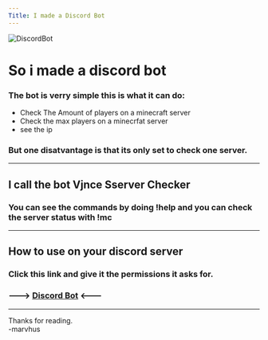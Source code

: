 ```yaml
---
Title: I made a Discord Bot
---
```


![DiscordBot](/emerald/img/DiscordBotBlogIgamge "DiscordBot")
# So i made a discord bot
### The bot is verry simple  this is what it can do:
  - Check The Amount of players on a minecraft server
  - Check the max players on a minecrfat server
  - see the ip
### But one disatvantage is that its only set to check one server.

---

## I call the bot     Vjnce Sserver Checker

### You can see the commands by doing !help  and you can check the server status with !mc

---

## How to use on your discord server
### Click this link and give it the permissions it asks for.
### ---> [Discord Bot](https://discord.com/oauth2/authorize?client_id=741281331312328796&scope=bot&permissions=537094152)  <---

---

Thanks for reading.
<br />
-marvhus
